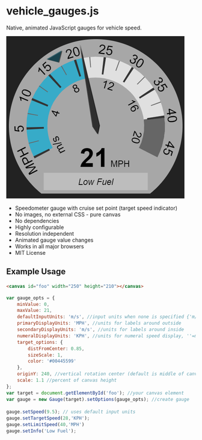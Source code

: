 vehicle_gauges.js
========

Native, animated JavaScript gauges for vehicle speed.

![gauge1](assets/gauge1.png)

 * Speedometer gauge with cruise set point (target speed indicator)
 * No images, no external CSS - pure canvas
 * No dependencies
 * Highly configurable
 * Resolution independent
 * Animated gauge value changes
 * Works in all major browsers
 * MIT License

## Example Usage

```html
<canvas id="foo" width="250" height="210"></canvas>
```

```javascript
var gauge_opts = {
    minValue: 0,
    maxValue: 21,
    defaultInputUnits: 'm/s', //input units when none is specified {'m/s','MPH','KPH'}
    primaryDisplayUnits: 'MPH', //units for labels around outside
    secondaryDisplayUnits: 'm/s', //units for labels around inside
    numeralDisplayUnits: 'KPH', //units for numeral speed display, ''=match defaultInputUnits
    target_options: {
        distFromCenter: 0.85,
        sizeScale: 1,
        color: '#00445599'    
    },
    originY: 240, //vertical rotation center (default is middle of canvas)
    scale: 1.1 //percent of canvas height
};
var target = document.getElementById('foo'); //your canvas element
var gauge = new Gauge(target).setOptions(gauge_opts); //create gauge

gauge.setSpeed(9.5); // uses default input units
gauge.setTargetSpeed(28,'KPH');
gauge.setLimitSpeed(40,'MPH')
gauge.setInfo('Low Fuel');
```
